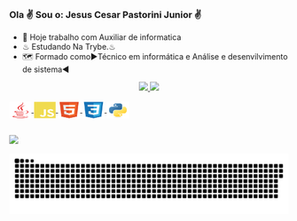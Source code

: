 ### Ola ✌ Sou o: Jesus Cesar Pastorini Junior ✌

- 🔭 Hoje trabalho com Auxiliar de informatica
- ♨ Estudando Na Trybe.♨
- 🗺 Formado como▶Técnico em informática e Análise e desenvilvimento de sistema◀
<div align="center">
  <a href="https://github.com/JesusPastorini">
  <img width="42%" src="https://github-readme-stats.vercel.app/api?username=JesusPastorini&show_icons=true&theme=tokyonight&include_all_commits=true&count_private=true"/>
  <img width="50%" src="https://github-readme-stats.vercel.app/api/top-langs/?username=JesusPastorini&layout=compact&langs_count=7&theme=tokyonight"/>
</div>
<div style="display: inline_block"><br>
  <img align="center" alt="Rafa-Java" height="30" width="40" src="https://raw.githubusercontent.com/devicons/devicon/master/icons/java/java-plain.svg">
  <img align="center" alt="Rafa-Js" height="30" width="40" src="https://raw.githubusercontent.com/devicons/devicon/master/icons/javascript/javascript-plain.svg">
  <img align="center" alt="Rafa-HTML" height="30" width="40" src="https://raw.githubusercontent.com/devicons/devicon/master/icons/html5/html5-original.svg">
  <img align="center" alt="Rafa-CSS" height="30" width="40" src="https://raw.githubusercontent.com/devicons/devicon/master/icons/css3/css3-original.svg">
  <img align="center" alt="Rafa-Python" height="30" width="40" src="https://raw.githubusercontent.com/devicons/devicon/master/icons/python/python-original.svg">
</div>
  
  ##
 
<div> 
  <a href="https://www.linkedin.com/in/jesus-pastorini-75371286" target="_blank"><img src="https://img.shields.io/badge/-LinkedIn-%230077B5?style=for-the-badge&logo=linkedin&logoColor=white" target="_blank"></a> 
 
  ![Snake animation](https://github.com/JesusPastorini/JesusMain/blob/output/github-contribution-grid-snake.svg)
 
</div>
